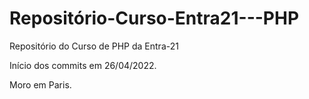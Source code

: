 # Repositório-Curso-Entra21---PHP
Repositório do Curso de PHP da Entra-21

Início dos commits em 26/04/2022.


Moro em Paris.

